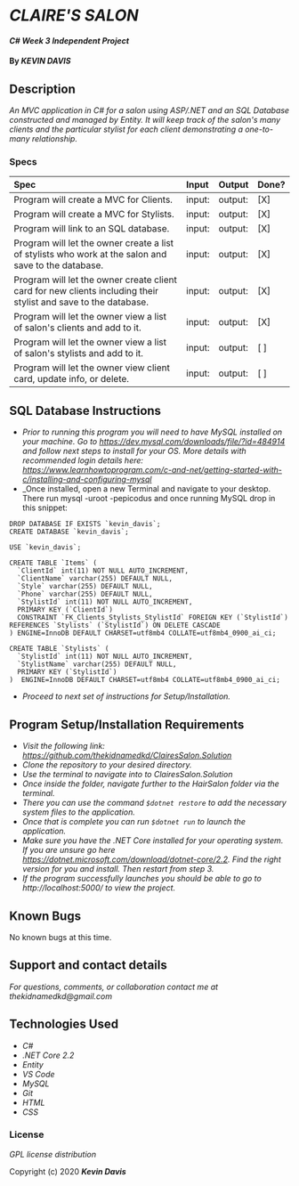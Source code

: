 # _CLAIRE'S SALON_

#### _C# Week 3 Independent Project_

#### By _**KEVIN DAVIS**_

## Description

_An MVC application in C# for a salon using ASP/.NET and an SQL Database constructed and managed by Entity. It will keep track of the salon's many clients and the particular stylist for each client demonstrating a one-to-many relationship._

### Specs
| Spec | Input | Output | Done? |
| :-------------     | :------------- | :------------- | :------------- | 
| Program will create a MVC for Clients. | input: | output:  | [X] |
| Program will create a MVC for Stylists. | input: | output:  | [X] |
| Program will link to an SQL database. | input: | output:  | [X] |
| Program will let the owner create a list of stylists who work at the salon and save to the database. | input: | output:  | [X] |
| Program will let the owner create client card for new clients including their stylist and save to the database. | input: | output:  | [X] |
| Program will let the owner view a list of salon's clients and add to it. | input: | output:  | [X] |
| Program will let the owner view a list of salon's stylists and add to it. | input: | output:  | [ ] |
| Program will let the owner view client card, update info, or delete. | input: | output:  | [ ] |

## SQL Database Instructions
* _Prior to running this program you will need to have MySQL installed on your machine. Go to https://dev.mysql.com/downloads/file/?id=484914 and follow next steps to install for your OS. More details with recommended login details here: https://www.learnhowtoprogram.com/c-and-net/getting-started-with-c/installing-and-configuring-mysql_
* _Once installed, open a new Terminal and navigate to your desktop. There run mysql -uroot -pepicodus and once running MySQL drop in this snippet:

```
DROP DATABASE IF EXISTS `kevin_davis`;
CREATE DATABASE `kevin_davis`;

USE `kevin_davis`;

CREATE TABLE `Items` (
  `ClientId` int(11) NOT NULL AUTO_INCREMENT,
  `ClientName` varchar(255) DEFAULT NULL,
  `Style` varchar(255) DEFAULT NULL,
  `Phone` varchar(255) DEFAULT NULL,
  `StylistId` int(11) NOT NULL AUTO_INCREMENT,
  PRIMARY KEY (`ClientId`)
  CONSTRAINT `FK_Clients_Stylists_StylistId` FOREIGN KEY (`StylistId`) REFERENCES `Stylists` (`StylistId`) ON DELETE CASCADE
) ENGINE=InnoDB DEFAULT CHARSET=utf8mb4 COLLATE=utf8mb4_0900_ai_ci;

CREATE TABLE `Stylists` (
  `StylistId` int(11) NOT NULL AUTO_INCREMENT,
  `StylistName` varchar(255) DEFAULT NULL,
  PRIMARY KEY (`StylistId`)
)  ENGINE=InnoDB DEFAULT CHARSET=utf8mb4 COLLATE=utf8mb4_0900_ai_ci;
```
* _Proceed to next set of instructions for Setup/Installation._


## Program Setup/Installation Requirements

* _Visit the following link: https://github.com/thekidnamedkd/ClairesSalon.Solution_
* _Clone the repository to your desired directory._
* _Use the terminal to navigate into to ClairesSalon.Solution_
* _Once inside the folder, navigate further to the HairSalon folder via the terminal._
* _There you can use the command ```$dotnet restore``` to add the necessary system files to the application._
* _Once that is complete you can run ```$dotnet run``` to launch the application._
* _Make sure you have the .NET Core installed for your operating system. If you are unsure go here https://dotnet.microsoft.com/download/dotnet-core/2.2. Find the right version for you and install. Then restart from step 3._
* _If the program successfully launches you should be able to go to http://localhost:5000/ to view the project._

## Known Bugs

No known bugs at this time.

## Support and contact details

_For questions, comments, or collaboration contact me at thekidnamedkd@gmail.com_

## Technologies Used

* _C#_
* _.NET Core 2.2_
* _Entity_
* _VS Code_
* _MySQL_
* _Git_
* _HTML_
* _CSS_

### License

*GPL license distribution*

Copyright (c) 2020 **_Kevin Davis_**